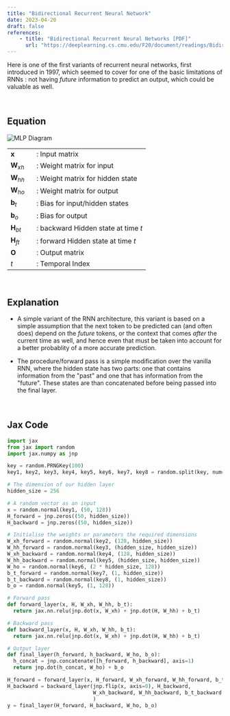 ```yaml
---
title: "Bidirectional Recurrent Neural Network"
date: 2023-04-20
draft: false
references:
    - title: "Bidirectional Recurrent Neural Networks [PDF]"
      url: "https://deeplearning.cs.cmu.edu/F20/document/readings/Bidirectional%20Recurrent%20Neural%20Networks.pdf"
---
```


Here is one of the first variants of recurrent neural networks, first introduced in 1997, which seemed to cover for one of the basic limitations of RNNs : not having *future* information to predict an output, which could be valuable as well.

<br>

## Equation

![MLP Diagram](/images/brnns.png)

<table style="border-collapse: collapse;">
  <tr>
    <td style="padding-right: 20px; vertical-align: middle;"><strong>x</strong></td>
    <td style="vertical-align: middle;">: Input matrix</td>
  </tr>
  <tr>
    <td style="padding-right: 20px; vertical-align: middle;"><strong>W</strong><i><sub>xh</sub></i></td>
    <td style="vertical-align: middle;">: Weight matrix for input</td>
  </tr>
  <tr>
    <td style="padding-right: 20px; vertical-align: middle;"><strong>W</strong><i><sub>hh</sub></i></td>
    <td style="vertical-align: middle;">: Weight matrix for hidden state</td>
  </tr>
  <tr>
    <td style="padding-right: 20px; vertical-align: middle;"><strong>W</strong><i><sub>ho</sub></i></td>
    <td style="vertical-align: middle;">: Weight matrix for output</td>
  </tr>
  <tr>
    <td style="padding-right: 20px; vertical-align: middle;"><strong>b</strong><sub><i>t</i></sub></td>
    <td style="vertical-align: middle;">: Bias for input/hidden states</td>
  </tr>
  <tr>
    <td style="padding-right: 20px; vertical-align: middle;"><strong>b</strong><sub><i>o</i></sub></td>
    <td style="vertical-align: middle;">: Bias for output</td>
  </tr>
  <tr>
    <td style="padding-right: 20px; vertical-align: middle;"><strong>H</strong><sub><i>bt</i></sub></td>
    <td style="vertical-align: middle;">: backward Hidden state at time <i>t</i></td>
  </tr>
  <tr>
    <td style="padding-right: 20px; vertical-align: middle;"><strong>H</strong><sub><i>ft</i></sub></td>
    <td style="vertical-align: middle;">: forward  Hidden state at time <i>t</i></td>
  </tr>
  <tr>
    <td style="padding-right: 20px; vertical-align: middle;"><strong>O</strong></td>
    <td style="vertical-align: middle;">: Output matrix</td>
  </tr>
  <tr>
    <td style="padding-right: 20px; vertical-align: middle;"><i>t</i></td>
    <td style="vertical-align: middle;">: Temporal Index</td>
  </tr>
</table>

<br>

## Explanation

- A simple variant of the RNN architecture, this variant is based on a simple assumption that the next token to be predicted can (and often does) depend on the *future* tokens, or the context that comes *after* the current time as well, and hence even that must be taken into account for a better probablity of a more accurate prediction.

- The procedure/forward pass is a simple modification over the vanilla RNN, where the hidden state has two parts: one that contains information from the "past" and one that has information from the "future". These states are than concatenated before being passed into the final layer.

<br>

## Jax Code

```python
import jax 
from jax import random
import jax.numpy as jnp

key = random.PRNGKey(100)
key1, key2, key3, key4, key5, key6, key7, key8 = random.split(key, num=8)

# The dimension of our hidden layer
hidden_size = 256

# A random vector as an input
x = random.normal(key1, (50, 128))
H_forward = jnp.zeros((50, hidden_size))
H_backward = jnp.zeros((50, hidden_size))

# Initialise the weights or parameters the required dimensions
W_xh_forward = random.normal(key2, (128, hidden_size))
W_hh_forward = random.normal(key3, (hidden_size, hidden_size))
W_xh_backward = random.normal(key4, (128, hidden_size))
W_hh_backward = random.normal(key5, (hidden_size, hidden_size))
W_ho = random.normal(key6, (2 * hidden_size, 128))
b_t_forward = random.normal(key7, (1, hidden_size))
b_t_backward = random.normal(key8, (1, hidden_size))
b_o = random.normal(key5, (1, 128))

# Forward pass
def forward_layer(x, H, W_xh, W_hh, b_t):
  return jax.nn.relu(jnp.dot(x, W_xh) + jnp.dot(H, W_hh) + b_t)

# Backward pass
def backward_layer(x, H, W_xh, W_hh, b_t):
  return jax.nn.relu(jnp.dot(x, W_xh) + jnp.dot(H, W_hh) + b_t)

# Output layer
def final_layer(h_forward, h_backward, W_ho, b_o):
  h_concat = jnp.concatenate([h_forward, h_backward], axis=1)
  return jnp.dot(h_concat, W_ho) + b_o

H_forward = forward_layer(x, H_forward, W_xh_forward, W_hh_forward, b_t_forward)
H_backward = backward_layer(jnp.flip(x, axis=0), H_backward, 
                            W_xh_backward, W_hh_backward, b_t_backward
                            )
y = final_layer(H_forward, H_backward, W_ho, b_o)
```